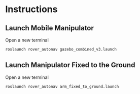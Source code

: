 # Instructions

## Launch Mobile Manipulator

Open a new terminal 


```bash
roslaunch rover_autonav gazebo_combined_v3.launch 
```

## Launch Manipulator Fixed to the Ground

Open a new terminal 


```bash
roslaunch rover_autonav arm_fixed_to_ground.launch 
```
